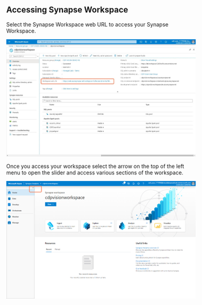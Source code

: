 ## Accessing Synapse Workspace

Select the Synapse Workspace web URL to access your Synapse Workspace.

![Synapse Workspace](media/synapse-workspace-access.jpg) 

Once you access your workspace select the arrow on the top of the left menu to open the slider and access various sections of the workspace.

![Synapse Workspace](media/2020-04-10_15-51-29.png)